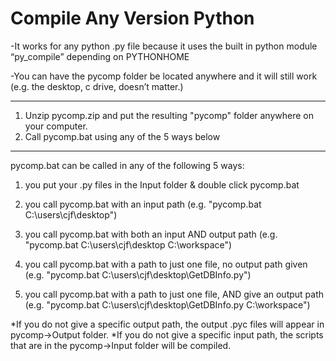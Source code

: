# Compile Any Version Python

-It works for any python .py file because it uses the built in python module “py_compile” depending on PYTHONHOME 

-You can have the pycomp folder be located anywhere and it will still work (e.g. the desktop, c drive, doesn’t matter.) 

----------------------------------------------------------------------------

1. Unzip pycomp.zip and put the resulting "pycomp" folder anywhere on your computer.
2. Call pycomp.bat using any of the 5 ways below

----------------------------------------------------------------------------

pycomp.bat can be called in any of the following 5 ways:

1.	you put your .py files in the Input folder & double click pycomp.bat

2. you call pycomp.bat with an input path (e.g. "pycomp.bat C:\users\cjf\desktop")

3. you call pycomp.bat with both an input AND output path (e.g. "pycomp.bat C:\users\cjf\desktop C:\workspace")

4. you call pycomp.bat with a path to just one file, no output path given (e.g. "pycomp.bat C:\users\cjf\desktop\GetDBInfo.py")

5. you call pycomp.bat with a path to just one file, AND give an output path (e.g. "pycomp.bat C:\users\cjf\desktop\GetDBInfo.py C:\workspace")

*If you do not give a specific output path, the output .pyc files will appear in pycomp->Output folder.
*If you do not give a specific input path, the scripts that are in the pycomp->Input folder will be compiled. 
